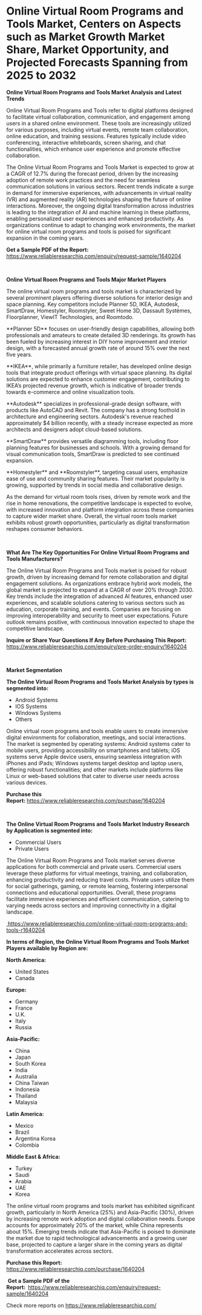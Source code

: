 <p><h1>Online Virtual Room Programs and Tools Market, Centers on Aspects such as Market Growth Market Share, Market Opportunity, and Projected Forecasts Spanning from 2025 to 2032</h1></p><p><strong>Online Virtual Room Programs and Tools Market Analysis and Latest Trends</strong></p>
<p><p>Online Virtual Room Programs and Tools refer to digital platforms designed to facilitate virtual collaboration, communication, and engagement among users in a shared online environment. These tools are increasingly utilized for various purposes, including virtual events, remote team collaboration, online education, and training sessions. Features typically include video conferencing, interactive whiteboards, screen sharing, and chat functionalities, which enhance user experience and promote effective collaboration.</p><p>The Online Virtual Room Programs and Tools Market is expected to grow at a CAGR of 12.7% during the forecast period, driven by the increasing adoption of remote work practices and the need for seamless communication solutions in various sectors. Recent trends indicate a surge in demand for immersive experiences, with advancements in virtual reality (VR) and augmented reality (AR) technologies shaping the future of online interactions. Moreover, the ongoing digital transformation across industries is leading to the integration of AI and machine learning in these platforms, enabling personalized user experiences and enhanced productivity. As organizations continue to adapt to changing work environments, the market for online virtual room programs and tools is poised for significant expansion in the coming years.</p></p>
<p><strong>Get a Sample PDF of the Report:&nbsp;</strong> <a href="https://www.reliableresearchiq.com/enquiry/request-sample/1640204?utm_campaign=2716&utm_medium=2&utm_source=Github&utm_content=ia&utm_term=08032025&utm_id=online-virtual-room-programs-and-tools">https://www.reliableresearchiq.com/enquiry/request-sample/1640204</a></p>
<p>&nbsp;</p>
<p><strong>Online Virtual Room Programs and Tools Major Market Players</strong></p>
<p><p>The online virtual room programs and tools market is characterized by several prominent players offering diverse solutions for interior design and space planning. Key competitors include Planner 5D, IKEA, Autodesk, SmartDraw, Homestyler, Roomstyler, Sweet Home 3D, Dassault Systèmes, Floorplanner, ViewIT Technologies, and Roomtodo.</p><p>**Planner 5D** focuses on user-friendly design capabilities, allowing both professionals and amateurs to create detailed 3D renderings. Its growth has been fueled by increasing interest in DIY home improvement and interior design, with a forecasted annual growth rate of around 15% over the next five years.</p><p>**IKEA**, while primarily a furniture retailer, has developed online design tools that integrate product offerings with virtual space planning. Its digital solutions are expected to enhance customer engagement, contributing to IKEA’s projected revenue growth, which is indicative of broader trends towards e-commerce and online visualization tools.</p><p>**Autodesk** specializes in professional-grade design software, with products like AutoCAD and Revit. The company has a strong foothold in architecture and engineering sectors. Autodesk's revenue reached approximately $4 billion recently, with a steady increase expected as more architects and designers adopt cloud-based solutions.</p><p>**SmartDraw** provides versatile diagramming tools, including floor planning features for businesses and schools. With a growing demand for visual communication tools, SmartDraw is predicted to see continued expansion.</p><p>**Homestyler** and **Roomstyler**, targeting casual users, emphasize ease of use and community sharing features. Their market popularity is growing, supported by trends in social media and collaborative design.</p><p>As the demand for virtual room tools rises, driven by remote work and the rise in home renovations, the competitive landscape is expected to evolve, with increased innovation and platform integration across these companies to capture wider market share. Overall, the virtual room tools market exhibits robust growth opportunities, particularly as digital transformation reshapes consumer behaviors.</p></p>
<p>&nbsp;</p>
<p><strong>What Are The Key Opportunities For Online Virtual Room Programs and Tools Manufacturers?</strong></p>
<p><p>The Online Virtual Room Programs and Tools market is poised for robust growth, driven by increasing demand for remote collaboration and digital engagement solutions. As organizations embrace hybrid work models, the global market is projected to expand at a CAGR of over 20% through 2030. Key trends include the integration of advanced AI features, enhanced user experiences, and scalable solutions catering to various sectors such as education, corporate training, and events. Companies are focusing on improving interoperability and security to meet user expectations. Future outlook remains positive, with continuous innovation expected to shape the competitive landscape.</p></p>
<p><strong>Inquire or Share Your Questions If Any Before Purchasing This Report:</strong> <a href="https://www.reliableresearchiq.com/enquiry/pre-order-enquiry/1640204?utm_campaign=2716&utm_medium=2&utm_source=Github&utm_content=ia&utm_term=08032025&utm_id=online-virtual-room-programs-and-tools">https://www.reliableresearchiq.com/enquiry/pre-order-enquiry/1640204</a></p>
<p>&nbsp;</p>
<p><strong>Market Segmentation</strong></p>
<p><strong>The Online Virtual Room Programs and Tools Market Analysis by types is segmented into:</strong></p>
<p><ul><li>Android Systems</li><li>IOS Systems</li><li>Windows Systems</li><li>Others</li></ul></p>
<p><p>Online virtual room programs and tools enable users to create immersive digital environments for collaboration, meetings, and social interactions. The market is segmented by operating systems: Android systems cater to mobile users, providing accessibility on smartphones and tablets; iOS systems serve Apple device users, ensuring seamless integration with iPhones and iPads; Windows systems target desktop and laptop users, offering robust functionalities; and other markets include platforms like Linux or web-based solutions that cater to diverse user needs across various devices.</p></p>
<p><strong>Purchase this Report:&nbsp;</strong><a href="https://www.reliableresearchiq.com/purchase/1640204?utm_campaign=2716&utm_medium=2&utm_source=Github&utm_content=ia&utm_term=08032025&utm_id=online-virtual-room-programs-and-tools">https://www.reliableresearchiq.com/purchase/1640204</a></p>
<p>&nbsp;</p>
<p><strong>The Online Virtual Room Programs and Tools Market Industry Research by Application is segmented into:</strong></p>
<p><ul><li>Commercial Users</li><li>Private Users</li></ul></p>
<p><p>The Online Virtual Room Programs and Tools market serves diverse applications for both commercial and private users. Commercial users leverage these platforms for virtual meetings, training, and collaboration, enhancing productivity and reducing travel costs. Private users utilize them for social gatherings, gaming, or remote learning, fostering interpersonal connections and educational opportunities. Overall, these programs facilitate immersive experiences and efficient communication, catering to varying needs across sectors and improving connectivity in a digital landscape.</p></p>
<p><a href="https://www.reliableresearchiq.com/online-virtual-room-programs-and-tools-r1640204?utm_campaign=2716&utm_medium=2&utm_source=Github&utm_content=ia&utm_term=08032025&utm_id=online-virtual-room-programs-and-tools">&nbsp;https://www.reliableresearchiq.com/online-virtual-room-programs-and-tools-r1640204</a></p>
<p><strong>In terms of Region, the Online Virtual Room Programs and Tools Market Players available by Region are:</strong></p>
<p>
    <p> <strong> North America: </strong>
        <ul>
            <li>United States</li>
            <li>Canada</li>
        </ul>
        </p> 
    <p> <strong> Europe: </strong>
        <ul>
            <li>Germany</li>
            <li>France</li>
            <li>U.K.</li>
            <li>Italy</li>
            <li>Russia</li>
        </ul>
        </p> 
    <p> <strong> Asia-Pacific: </strong>
        <ul>
            <li>China</li>
            <li>Japan</li>
            <li>South Korea</li>
            <li>India</li>
            <li>Australia</li>
            <li>China Taiwan</li>
            <li>Indonesia</li>
            <li>Thailand</li>
            <li>Malaysia</li>
        </ul>
        </p> 
    <p> <strong> Latin America: </strong>
        <ul>
            <li>Mexico</li>
            <li>Brazil</li>
            <li>Argentina Korea</li>
            <li>Colombia</li>
        </ul>
        </p> 
    <p> <strong> Middle East & Africa: </strong>
        <ul>
            <li>Turkey</li>
            <li>Saudi</li>
            <li>Arabia</li>
            <li>UAE</li>
            <li>Korea</li>
        </ul>
    </p>
    </p>
<p><p>The online virtual room programs and tools market has exhibited significant growth, particularly in North America (25%) and Asia-Pacific (30%), driven by increasing remote work adoption and digital collaboration needs. Europe accounts for approximately 20% of the market, while China represents about 15%. Emerging trends indicate that Asia-Pacific is poised to dominate the market due to rapid technological advancements and a growing user base, projected to capture a larger share in the coming years as digital transformation accelerates across sectors.</p></p>
<p><strong>Purchase this Report: </strong><a href="https://www.reliableresearchiq.com/purchase/1640204?utm_campaign=2716&utm_medium=2&utm_source=Github&utm_content=ia&utm_term=08032025&utm_id=online-virtual-room-programs-and-tools">https://www.reliableresearchiq.com/purchase/1640204</a></p>
<p>&nbsp;<strong>Get a Sample PDF of the Report:&nbsp;&nbsp;</strong><a href="https://www.reliableresearchiq.com/enquiry/request-sample/1640204?utm_campaign=2716&utm_medium=2&utm_source=Github&utm_content=ia&utm_term=08032025&utm_id=online-virtual-room-programs-and-tools">https://www.reliableresearchiq.com/enquiry/request-sample/1640204</a></p>
<p><strong></strong></p>
<p>Check more reports on <a href="https://www.reliableresearchiq.com/?utm_campaign=2716&utm_medium=2&utm_source=Github&utm_content=ia&utm_term=08032025&utm_id=online-virtual-room-programs-and-tools">https://www.reliableresearchiq.com/</a></p>